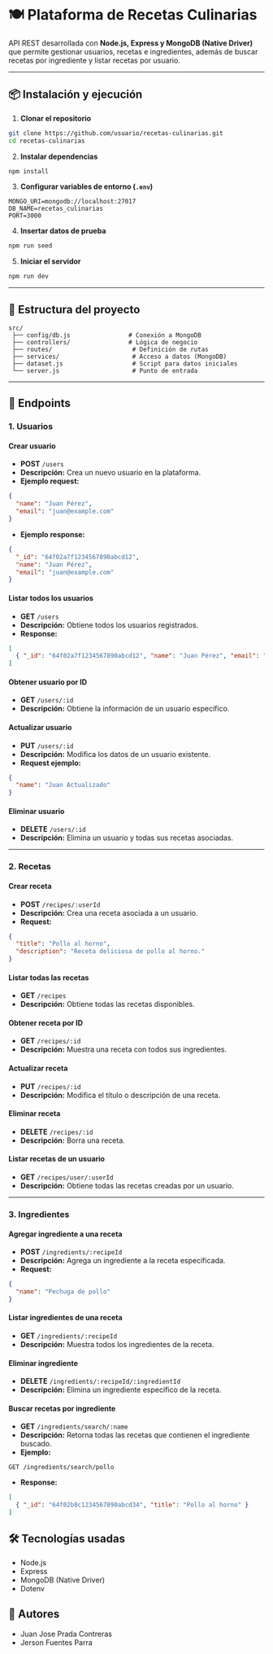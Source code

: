 # 🍽 Plataforma de Recetas Culinarias

API REST desarrollada con **Node.js, Express y MongoDB (Native Driver)** que permite gestionar usuarios, recetas e ingredientes, además de buscar recetas por ingrediente y listar recetas por usuario.

---

## 📦 Instalación y ejecución

1. **Clonar el repositorio**
```bash
git clone https://github.com/usuario/recetas-culinarias.git
cd recetas-culinarias
```

2. **Instalar dependencias**
```bash
npm install
```

3. **Configurar variables de entorno (`.env`)**
```env
MONGO_URI=mongodb://localhost:27017
DB_NAME=recetas_culinarias
PORT=3000
```

4. **Insertar datos de prueba**
```bash
npm run seed
```

5. **Iniciar el servidor**
```bash
npm run dev
```

---

## 📂 Estructura del proyecto

```
src/
 ├── config/db.js                # Conexión a MongoDB
 ├── controllers/                # Lógica de negocio
 ├── routes/                      # Definición de rutas
 ├── services/                    # Acceso a datos (MongoDB)
 ├── dataset.js                   # Script para datos iniciales
 └── server.js                    # Punto de entrada
```

---

## 📌 Endpoints

### **1. Usuarios**

#### Crear usuario
- **POST** `/users`
- **Descripción:** Crea un nuevo usuario en la plataforma.
- **Ejemplo request:**
```json
{
  "name": "Juan Pérez",
  "email": "juan@example.com"
}
```
- **Ejemplo response:**
```json
{
  "_id": "64f02a7f1234567890abcd12",
  "name": "Juan Pérez",
  "email": "juan@example.com"
}
```

#### Listar todos los usuarios
- **GET** `/users`
- **Descripción:** Obtiene todos los usuarios registrados.
- **Response:**
```json
[
  { "_id": "64f02a7f1234567890abcd12", "name": "Juan Pérez", "email": "juan@example.com" }
]
```

#### Obtener usuario por ID
- **GET** `/users/:id`
- **Descripción:** Obtiene la información de un usuario específico.

#### Actualizar usuario
- **PUT** `/users/:id`
- **Descripción:** Modifica los datos de un usuario existente.
- **Request ejemplo:**
```json
{
  "name": "Juan Actualizado"
}
```

#### Eliminar usuario
- **DELETE** `/users/:id`
- **Descripción:** Elimina un usuario y todas sus recetas asociadas.

---

### **2. Recetas**

#### Crear receta
- **POST** `/recipes/:userId`
- **Descripción:** Crea una receta asociada a un usuario.
- **Request:**
```json
{
  "title": "Pollo al horno",
  "description": "Receta deliciosa de pollo al horno."
}
```

#### Listar todas las recetas
- **GET** `/recipes`
- **Descripción:** Obtiene todas las recetas disponibles.

#### Obtener receta por ID
- **GET** `/recipes/:id`
- **Descripción:** Muestra una receta con todos sus ingredientes.

#### Actualizar receta
- **PUT** `/recipes/:id`
- **Descripción:** Modifica el título o descripción de una receta.

#### Eliminar receta
- **DELETE** `/recipes/:id`
- **Descripción:** Borra una receta.

#### Listar recetas de un usuario
- **GET** `/recipes/user/:userId`
- **Descripción:** Obtiene todas las recetas creadas por un usuario.

---

### **3. Ingredientes**

#### Agregar ingrediente a una receta
- **POST** `/ingredients/:recipeId`
- **Descripción:** Agrega un ingrediente a la receta especificada.
- **Request:**
```json
{
  "name": "Pechuga de pollo"
}
```

#### Listar ingredientes de una receta
- **GET** `/ingredients/:recipeId`
- **Descripción:** Muestra todos los ingredientes de la receta.

#### Eliminar ingrediente
- **DELETE** `/ingredients/:recipeId/:ingredientId`
- **Descripción:** Elimina un ingrediente específico de la receta.

#### Buscar recetas por ingrediente
- **GET** `/ingredients/search/:name`
- **Descripción:** Retorna todas las recetas que contienen el ingrediente buscado.
- **Ejemplo:**
```
GET /ingredients/search/pollo
```
- **Response:**
```json
[
  { "_id": "64f02b8c1234567890abcd34", "title": "Pollo al horno" }
]
```



## 🛠 Tecnologías usadas
- Node.js
- Express
- MongoDB (Native Driver)
- Dotenv



## 👥 Autores

- Juan Jose Prada Contreras
- Jerson Fuentes Parra